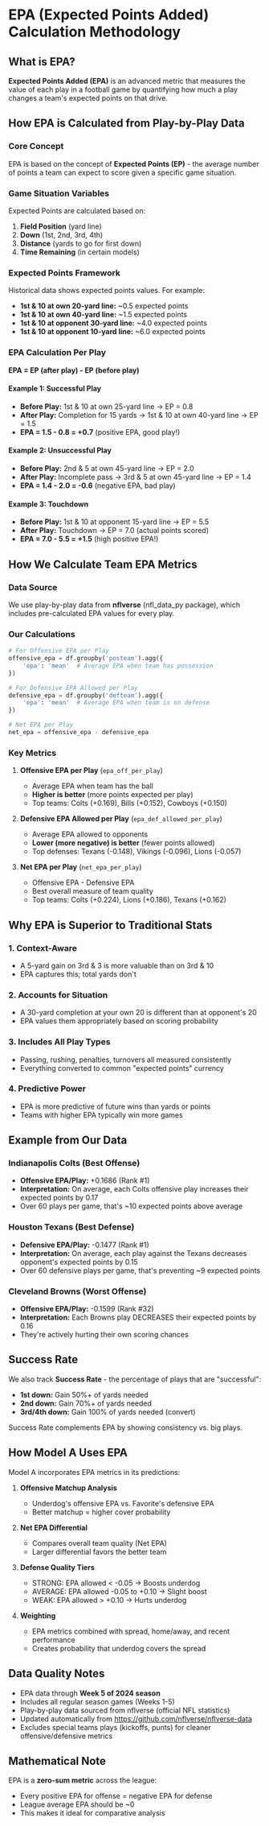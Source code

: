 # EPA (Expected Points Added) Calculation Methodology

## What is EPA?

**Expected Points Added (EPA)** is an advanced metric that measures the value of each play in a football game by quantifying how much a play changes a team's expected points on that drive.

## How EPA is Calculated from Play-by-Play Data

### Core Concept

EPA is based on the concept of **Expected Points (EP)** - the average number of points a team can expect to score given a specific game situation.

### Game Situation Variables

Expected Points are calculated based on:
1. **Field Position** (yard line)
2. **Down** (1st, 2nd, 3rd, 4th)
3. **Distance** (yards to go for first down)
4. **Time Remaining** (in certain models)

### Expected Points Framework

Historical data shows expected points values. For example:
- **1st & 10 at own 20-yard line:** ~0.5 expected points
- **1st & 10 at own 40-yard line:** ~1.5 expected points
- **1st & 10 at opponent 30-yard line:** ~4.0 expected points
- **1st & 10 at opponent 10-yard line:** ~6.0 expected points

### EPA Calculation Per Play

**EPA = EP (after play) - EP (before play)**

#### Example 1: Successful Play
- **Before Play:** 1st & 10 at own 25-yard line → EP = 0.8
- **After Play:** Completion for 15 yards → 1st & 10 at own 40-yard line → EP = 1.5
- **EPA = 1.5 - 0.8 = +0.7** (positive EPA, good play!)

#### Example 2: Unsuccessful Play
- **Before Play:** 2nd & 5 at own 45-yard line → EP = 2.0
- **After Play:** Incomplete pass → 3rd & 5 at own 45-yard line → EP = 1.4
- **EPA = 1.4 - 2.0 = -0.6** (negative EPA, bad play)

#### Example 3: Touchdown
- **Before Play:** 1st & 10 at opponent 15-yard line → EP = 5.5
- **After Play:** Touchdown → EP = 7.0 (actual points scored)
- **EPA = 7.0 - 5.5 = +1.5** (high positive EPA!)

## How We Calculate Team EPA Metrics

### Data Source
We use play-by-play data from **nflverse** (nfl_data_py package), which includes pre-calculated EPA values for every play.

### Our Calculations

```python
# For Offensive EPA per Play
offensive_epa = df.groupby('posteam').agg({
    'epa': 'mean'  # Average EPA when team has possession
})

# For Defensive EPA Allowed per Play  
defensive_epa = df.groupby('defteam').agg({
    'epa': 'mean'  # Average EPA when team is on defense
})

# Net EPA per Play
net_epa = offensive_epa - defensive_epa
```

### Key Metrics

1. **Offensive EPA per Play** (`epa_off_per_play`)
   - Average EPA when team has the ball
   - **Higher is better** (more points expected per play)
   - Top teams: Colts (+0.169), Bills (+0.152), Cowboys (+0.150)

2. **Defensive EPA Allowed per Play** (`epa_def_allowed_per_play`)
   - Average EPA allowed to opponents
   - **Lower (more negative) is better** (fewer points allowed)
   - Top defenses: Texans (-0.148), Vikings (-0.096), Lions (-0.057)

3. **Net EPA per Play** (`net_epa_per_play`)
   - Offensive EPA - Defensive EPA
   - Best overall measure of team quality
   - Top teams: Colts (+0.224), Lions (+0.186), Texans (+0.162)

## Why EPA is Superior to Traditional Stats

### 1. Context-Aware
- A 5-yard gain on 3rd & 3 is more valuable than on 3rd & 10
- EPA captures this; total yards don't

### 2. Accounts for Situation
- A 30-yard completion at your own 20 is different than at opponent's 20
- EPA values them appropriately based on scoring probability

### 3. Includes All Play Types
- Passing, rushing, penalties, turnovers all measured consistently
- Everything converted to common "expected points" currency

### 4. Predictive Power
- EPA is more predictive of future wins than yards or points
- Teams with higher EPA typically win more games

## Example from Our Data

### Indianapolis Colts (Best Offense)
- **Offensive EPA/Play:** +0.1686 (Rank #1)
- **Interpretation:** On average, each Colts offensive play increases their expected points by 0.17
- Over 60 plays per game, that's ~10 expected points above average

### Houston Texans (Best Defense)
- **Defensive EPA/Play:** -0.1477 (Rank #1)
- **Interpretation:** On average, each play against the Texans decreases opponent's expected points by 0.15
- Over 60 defensive plays per game, that's preventing ~9 expected points

### Cleveland Browns (Worst Offense)
- **Offensive EPA/Play:** -0.1599 (Rank #32)
- **Interpretation:** Each Browns play DECREASES their expected points by 0.16
- They're actively hurting their own scoring chances

## Success Rate

We also track **Success Rate** - the percentage of plays that are "successful":
- **1st down:** Gain 50%+ of yards needed
- **2nd down:** Gain 70%+ of yards needed  
- **3rd/4th down:** Gain 100% of yards needed (convert)

Success Rate complements EPA by showing consistency vs. big plays.

## How Model A Uses EPA

Model A incorporates EPA metrics in its predictions:

1. **Offensive Matchup Analysis**
   - Underdog's offensive EPA vs. Favorite's defensive EPA
   - Better matchup = higher cover probability

2. **Net EPA Differential**
   - Compares overall team quality (Net EPA)
   - Larger differential favors the better team

3. **Defense Quality Tiers**
   - STRONG: EPA allowed < -0.05 → Boosts underdog
   - AVERAGE: EPA allowed -0.05 to +0.10 → Slight boost
   - WEAK: EPA allowed > +0.10 → Hurts underdog

4. **Weighting**
   - EPA metrics combined with spread, home/away, and recent performance
   - Creates probability that underdog covers the spread

## Data Quality Notes

- EPA data through **Week 5 of 2024 season**
- Includes all regular season games (Weeks 1-5)
- Play-by-play data sourced from nflverse (official NFL statistics)
- Updated automatically from https://github.com/nflverse/nflverse-data
- Excludes special teams plays (kickoffs, punts) for cleaner offensive/defensive metrics

## Mathematical Note

EPA is a **zero-sum metric** across the league:
- Every positive EPA for offense = negative EPA for defense
- League average EPA should be ~0
- This makes it ideal for comparative analysis

